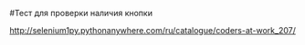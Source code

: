 #Тест для проверки наличия кнопки

http://selenium1py.pythonanywhere.com/ru/catalogue/coders-at-work_207/

